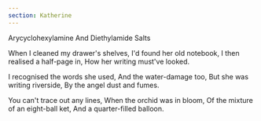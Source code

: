 ```yaml
---
section: Katherine
---
```


Arycyclohexylamine And Diethylamide Salts

When I cleaned my drawer's shelves,
I'd found her old notebook,
I then realised a half-page in,
How her writing must've looked.

I recognised the words she used,
And the water-damage too,
But she was writing riverside,
By the angel dust and fumes.

You can't trace out any lines,
When the orchid was in bloom,
Of the mixture of an eight-ball ket,
And a quarter-filled balloon.
